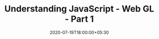 ---
title: Understanding JavaScript - Web GL - Part 1
date: "2020-07-19T18:00:00+05:30"
template: "post"
draft: true
slug: "understanding-javascript-web-gl-part1"
category: "JavaScript"
tags:
  - "Understanding JavaScript"
  - "Web GL"
  - "Graphics in JS"
  - "Frontend"
description: "Web GL"
socialImage: "/media/image-2.jpg"
---
